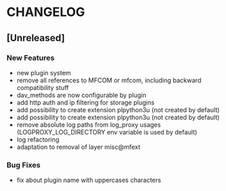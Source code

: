 # CHANGELOG


## [Unreleased]

### New Features
- new plugin system
- remove all references to MFCOM or mfcom, including backward compatibility stuff
- dav_methods are now configurable by plugin
- add http auth and ip filtering for storage plugins
- add possibility to create extension plpython3u (not created by default)
- add possibility to create extension plpython3u (not created by default)
- remove absolute log paths from log_proxy usages (LOGPROXY_LOG_DIRECTORY env variable is used by default)
- log refactoring
- adaptation to removal of layer misc@mfext


### Bug Fixes
- fix about plugin name with uppercases characters





